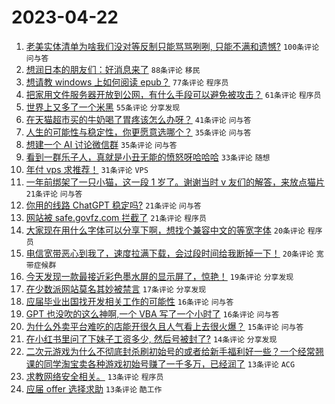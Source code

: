 # 2023-04-22

1. [老美实体清单为啥我们没对等反制只能骂骂咧咧, 只能不满和遗憾?](https://www.v2ex.com/t/934497) `100条评论` `问与答`
1. [想润日本的朋友们：好消息来了](https://www.v2ex.com/t/934569) `88条评论` `移民`
1. [想请教 windows 上如何阅读 epub？](https://www.v2ex.com/t/934493) `77条评论` `程序员`
1. [把家用文件服务器开放到公网，有什么手段可以避免被攻击？](https://www.v2ex.com/t/934526) `61条评论` `程序员`
1. [世界上又多了一个米黑](https://www.v2ex.com/t/934589) `55条评论` `分享发现`
1. [在天猫超市买的牛奶喝了胃疼该怎么办呀？](https://www.v2ex.com/t/934498) `41条评论` `问与答`
1. [人生的可能性与稳定性，你更愿意选哪个？](https://www.v2ex.com/t/934511) `35条评论` `问与答`
1. [想建一个 AI 讨论微信群](https://www.v2ex.com/t/934516) `35条评论` `问与答`
1. [看到一群乐子人，真就是小丑无能的愤怒呀哈哈哈](https://www.v2ex.com/t/934509) `33条评论` `随想`
1. [年付 vps 求推荐！](https://www.v2ex.com/t/934499) `31条评论` `VPS`
1. [一年前绑架了一只小猫，这一段 1 岁了。谢谢当时 v 友们的解答，来放点猫片](https://www.v2ex.com/t/934586) `21条评论` `问与答`
1. [你用的线路 ChatGPT 稳定吗?](https://www.v2ex.com/t/934584) `21条评论` `问与答`
1. [网站被 safe.govfz.com 拦截了](https://www.v2ex.com/t/934539) `21条评论` `程序员`
1. [大家现在用什么字体可以分享下啊，想找个兼容中文的等宽字体](https://www.v2ex.com/t/934593) `20条评论` `程序员`
1. [电信宽带恶心到我了，速度拉满下载，会过段时间给我断掉一下！](https://www.v2ex.com/t/934541) `20条评论` `宽带症候群`
1. [今天发现一款最接近彩色墨水屏的显示屏了，惊艳！](https://www.v2ex.com/t/934590) `19条评论` `分享发现`
1. [在少数派网站莫名其妙被禁言](https://www.v2ex.com/t/934605) `17条评论` `分享发现`
1. [应届毕业出国找开发相关工作的可能性](https://www.v2ex.com/t/934538) `16条评论` `问与答`
1. [GPT 也没吹的这么神啊,一个 VBA 写了一个小时了](https://www.v2ex.com/t/934504) `16条评论` `问与答`
1. [为什么外卖平台难吃的店能开很久且人气看上去很火爆？](https://www.v2ex.com/t/934550) `15条评论` `问与答`
1. [在小红书里问了下妹子工资多少, 然后号被封了?](https://www.v2ex.com/t/934565) `14条评论` `分享发现`
1. [二次元游戏为什么不彻底封杀刷初始号的或者给新手福利好一些？一个经常翘课的同学淘宝卖各种游戏初始号赚了一千多万，已经润了](https://www.v2ex.com/t/934616) `13条评论` `ACG`
1. [求教网络安全相关。](https://www.v2ex.com/t/934572) `13条评论` `程序员`
1. [应届 offer 选择求助](https://www.v2ex.com/t/934528) `13条评论` `酷工作`

